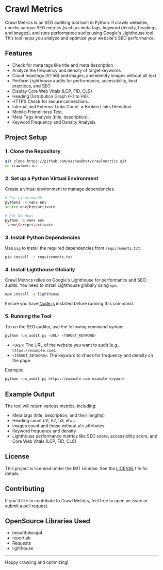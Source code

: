 
# Crawl Metrics

Crawl Metrics is an SEO auditing tool built in Python. It crawls websites, checks various SEO metrics (such as meta tags, keyword density, headings, and images), and runs performance audits using Google's Lighthouse tool. This tool helps you analyze and optimize your website's SEO performance.

## Features
- Check for meta tags like title and meta description
- Analyze the frequency and density of target keywords
- Count headings (h1-h6) and images, and identify images without alt text
- Perform Lighthouse audits for performance, accessibility, best practices, and SEO
- Display Core Web Vitals (LCP, FID, CLS)
- Heading Distribution Graph (H1 to H6).
- HTTPS Check for secure connections.
- Internal and External Links Count.
= Broken Links Detection.
- Mobile-Friendliness Test.
- Meta Tags Analysis (title, description).
- Keyword Frequency and Density Analysis.

## Project Setup

### 1. Clone the Repository
```bash
git clone https://github.com/yashaskhot/crawlmetrics.git
cd crawlmetrics
```

### 2. Set up a Python Virtual Environment

Create a virtual environment to manage dependencies.
```bash
# For Linux/macOS
python3 -m venv env
source env/bin/activate

# For Windows
python -m venv env
.\env\Scripts\activate
```

### 3. Install Python Dependencies

Use `pip` to install the required dependencies from `requirements.txt`.
```bash
pip install -r requirements.txt
```

### 4. Install Lighthouse Globally

Crawl Metrics relies on Google's Lighthouse for performance and SEO audits. You need to install Lighthouse globally using `npm`.

```bash
npm install -g lighthouse
```

Ensure you have [Node.js](https://nodejs.org/) installed before running this command.

### 5. Running the Tool

To run the SEO auditor, use the following command syntax:

```bash
python run_audit.py <URL> <TARGET_KEYWORD>
```

- `<URL>`: The URL of the website you want to audit (e.g., `https://example.com`).
- `<TARGET_KEYWORD>`: The keyword to check for frequency and density on the page.

Example:

```bash
python run_audit.py https://example.com example-keyword
```

## Example Output
The tool will return various metrics, including:
- Meta tags (title, description, and their lengths)
- Heading count (h1, h2, h3, etc.)
- Images count and those without `alt` attributes
- Keyword frequency and density
- Lighthouse performance metrics like SEO score, accessibility score, and Core Web Vitals (LCP, FID, CLS)

## License

This project is licensed under the MIT License. See the [LICENSE](LICENSE) file for details.

## Contributing

If you'd like to contribute to Crawl Metrics, feel free to open an issue or submit a pull request.

## OpenSource Libraries Used
- beautifulsoup4
- reportlab
- Requests
- lighthouse
---

Happy crawling and optimizing!

